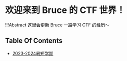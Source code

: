 # 欢迎来到 Bruce 的 CTF 世界！

!!!Abstract
    这里会更新 Bruce 一路学习 CTF 的经历～

## Table Of Contents

- [2023-2024暑短学期](2023-2024暑短学期/)